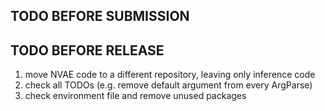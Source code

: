 ## TODO BEFORE SUBMISSION




## TODO BEFORE RELEASE

1. move NVAE code to a different repository, leaving only inference code
2. check all TODOs (e.g. remove default argument from every ArgParse)
3. check environment file and remove unused packages